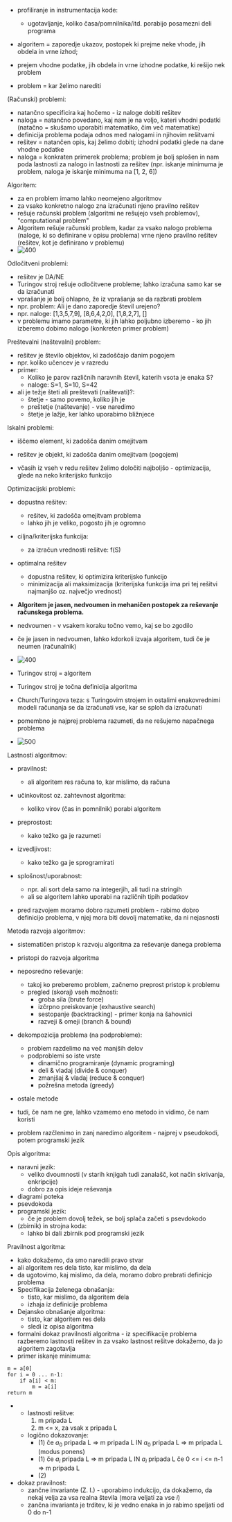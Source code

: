 - profiliranje in instrumentacija kode:
	- ugotavljanje, koliko časa/pomnilnika/itd. porabijo posamezni deli programa

- algoritem = zaporedje ukazov, postopek ki prejme neke vhode, jih obdela in vrne izhod;
- prejem vhodne podatke, jih obdela in vrne izhodne podatke, ki rešijo nek problem
- problem = kar želimo narediti

(Računski) problemi:
- natančno specificira kaj hočemo - iz naloge dobiti rešitev
- naloga = natančno povedano, kaj nam je na voljo, kateri vhodni podatki (natačno = skušamo uporabiti matematiko, čim več matematike)
- definicija problema podaja odnos med nalogami in njihovim rešitvami
- rešitev = natančen opis, kaj želimo dobiti; izhodni podatki glede na dane vhodne podatke
- naloga = konkraten primerek problema; problem je bolj splošen in nam poda lastnosti za nalogo in lastnosti za rešitev (npr. iskanje minimuma je problem, naloga je iskanje minimuma na \[1, 2, 6\])

Algoritem:
- za en problem imamo lahko neomejeno algoritmov
- za vsako konkretno nalogo zna izračunati njeno pravilno rešitev
- rešuje računski problem (algoritmi ne rešujejo vseh problemov), "computational problem"
- Algoritem rešuje računski problem, kadar za vsako nalogo problema (naloge, ki so definirane v opisu problema) vrne njeno pravilno rešitev (rešitev, kot je definirano v problemu)
- ![400](../../Images/Pasted%20image%2020241001135949.png)

Odločitveni problemi:
- rešitev je DA/NE
- Turingov stroj rešuje odločitvene probleme; lahko izračuna samo kar se da izračunati
- vprašanje je bolj ohlapno, že iz vprašanja se da razbrati problem
- npr. problem: Ali je dano zaporedje števil urejeno?
- npr. naloge: \[1,3,5,7,9\], \[8,6,4,2,0\], \[1,8,2,7\], \[\] 
- v problemu imamo parametre, ki jih lahko poljubno izberemo - ko jih izberemo dobimo nalogo (konkreten primer problem)

Preštevalni (naštevalni) problem:
- rešitev je število objektov, ki zadoščajo danim pogojem
- npr. koliko učencev je v razredu
- primer:
	- Koliko je parov različnih naravnih števil, katerih vsota je enaka S?
	- naloge: S=1, S=10, S=42
- ali je težje šteti ali preštevati (naštevati)?:
	- štetje - samo povemo, koliko jih je
	- preštetje (naštevanje) - vse naredimo
	- štetje je lažje, ker lahko uporabimo bližnjece

Iskalni problemi:
- iščemo element, ki zadošča danim omejitvam
- rešitev je objekt, ki zadošča danim omejitvam (pogojem)

- včasih iz vseh v redu rešitev želimo določiti najboljšo - optimizacija, glede na neko kriterijsko funkcijo

Optimizacijski problemi:
- dopustna rešitev:
	- rešitev, ki zadošča omejitvam problema
	- lahko jih je veliko, pogosto jih je ogromno
- ciljna/kriterijska funkcija:
	- za izračun vrednosti rešitve: f(S)
- optimalna rešitev
	- dopustna rešitev, ki optimizira kriterijsko funkcijo
	- minimizacija ali maksimizacija (kriterijska funkcija ima pri tej rešitvi najmanjšo oz. največjo vrednost)

- **Algoritem je jasen, nedvoumen in mehaničen postopek za reševanje računskega problema.**

- nedvoumen - v vsakem koraku točno vemo, kaj se bo zgodilo
- če je jasen in nedvoumen, lahko kdorkoli izvaja algoritem, tudi če je neumen (računalnik)

- ![400](../../Images/Pasted%20image%2020241001144352.png)

- Turingov stroj = algoritem
- Turingov stroj je točna definicija algoritma
- Church/Turingova teza: s Turingovim strojem in ostalimi enakovrednimi modeli računanja se da izračunati vse, kar se sploh da izračunati

- pomembno je najprej problema razumeti, da ne rešujemo napačnega problema
- ![500](../../Images/Pasted%20image%2020241001144818.png)

Lastnosti algoritmov:
- pravilnost:
	- ali algoritem res računa to, kar mislimo, da računa
- učinkovitost oz. zahtevnost algoritma:
	- koliko virov (čas in pomnilnik) porabi algoritem
- preprostost:
	- kako težko ga je razumeti
- izvedljivost:
	- kako težko ga je sprogramirati
- splošnost/uporabnost:
	- npr. ali sort dela samo na integerjih, ali tudi na stringih
	- ali se algoritem lahko uporabi na različnih tipih podatkov

- pred razvojem moramo dobro razumeti problem - rabimo dobro definicijo problema, v njej mora biti dovolj matematike, da ni nejasnosti

Metoda razvoja algoritmov:
- sistematičen pristop k razvoju algoritma za reševanje danega problema
- pristopi do razvoja algoritma
- neposredno reševanje:
	- takoj ko preberemo problem, začnemo preprost pristop k problemu
	- pregled (skoraj) vseh možnosti:
		- groba sila (brute force)
		- izčrpno preiskovanje (exhaustive search)
		- sestopanje (backtracking) - primer konja na šahovnici
		- razveji & omeji (branch & bound)
- dekompozicija problema (na podprobleme):
	- problem razdelimo na več manjših delov
	- podproblemi so iste vrste
		- dinamično programiranje (dynamic programing)
		- deli & vladaj (divide & conquer)
		- zmanjšaj & vladaj (reduce & conquer)
		- požrešna metoda (greedy)
- ostale metode
- tudi, če nam ne gre, lahko vzamemo eno metodo in vidimo, če nam koristi

- problem razčlenimo in zanj naredimo algoritem - najprej v pseudokodi, potem programski jezik

Opis algoritma:
- naravni jezik:
	- veliko dvoumnosti (v starih knjigah tudi zanalašč, kot način skrivanja, enkripcije)
	- dobro za opis ideje reševanja
- diagrami poteka
- psevdokoda
- programski jezik:
	- če je problem dovolj težek, se bolj splača začeti s psevdokodo
- (zbirnik) in strojna koda:
	- lahko bi dali zbirnik pod programski jezik

Pravilnost algoritma:
- kako dokažemo, da smo naredili pravo stvar
- ali algoritem res dela tisto, kar mislimo, da dela
- da ugotovimo, kaj mislimo, da dela, moramo dobro prebrati definicjo problema
- Specifikacija želenega obnašanja:
	- tisto, kar mislimo, da algoritem dela
	- izhaja iz definicije problema
- Dejansko obnašanje algoritma:
	- tisto, kar algoritem res dela
	- sledi iz opisa algoritma
- formalni dokaz pravilnosti algoritma - iz specifikacije problema razberemo lastnosti rešitev in za vsako lastnost rešitve dokažemo, da jo algoritem zagotavlja
- primer iskanje minimuma:
```
m = a[0]
for i = 0 ... n-1:
	if a[i] < m:
		m = a[i]
return m
```
- 
	- lastnosti rešitve:
		1. m pripada L
		2. m <= x, za vsak x pripada L
	- logično dokazovanje:
		- (1) če $a_0$ pripada L => m pripada L IN $a_0$ pripada L => m pripada L (modus ponens)
		- (1) če $a_i$ pripada L => m pripada L IN $a_i$ pripada L če 0 <= i <= n-1 => m pripada L
		- (2)
- dokaz pravilnost:
	- zančne invariante (Z. I.) - uporabimo indukcijo, da dokažemo, da nekaj velja za vsa realna števila (mora veljati za vse $i$)
	- zančna invarianta je trditev, ki je vedno enaka in jo rabimo speljati od 0 do n-1